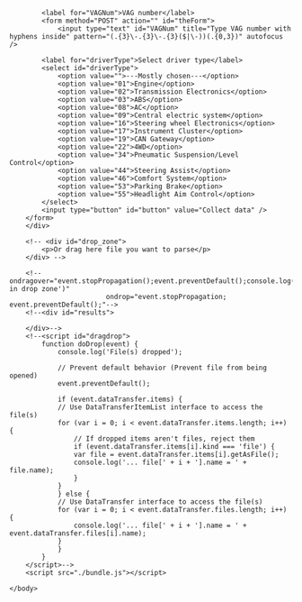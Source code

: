 <!DOCTYPE html>
<html>
    <head>
        <meta charset="UTF-8">
        <meta name="viewport" content="width=device-width, initial-scale=1">
        <link rel="stylesheet" href="./drop.css" />
        <link rel="stylesheet" href="./table.css" />
        <title>VCDS Looker</title>
    </head>
    <body>
        <div id="app">
                
            <label for="VAGNum">VAG number</label>
            <form method="POST" action="" id="theForm">
                <input type="text" id="VAGNum" title="Type VAG number with hyphens inside" pattern="(.{3}\-.{3}\-.{3}($|\-))(.{0,3})" autofocus />
                
            <label for="driverType">Select driver type</label>
            <select id="driverType">
                <option value="">---Mostly chosen---</option>
                <option value="01">Engine</option>
                <option value="02">Transmission Electronics</option>
                <option value="03">ABS</option>
                <option value="08">AC</option>
                <option value="09">Central electric system</option>
                <option value="16">Steering wheel Electronics</option>
                <option value="17">Instrument Cluster</option>
                <option value="19">CAN Gateway</option>
                <option value="22">4WD</option>
                <option value="34">Pneumatic Suspension/Level Control</option>
                <option value="44">Steering Assist</option>
                <option value="46">Comfort System</option>
                <option value="53">Parking Brake</option>
                <option value="55">Headlight Aim Control</option>
            </select>
            <input type="button" id="button" value="Collect data" />
        </form>
        </div>

        <!-- <div id="drop_zone">
            <p>Or drag here file you want to parse</p>
        </div> -->

        <!--ondragover="event.stopPropagation();event.preventDefault();console.log('File(s) in drop zone')"
                            ondrop="event.stopPropagation; event.preventDefault();"-->
        <!--<div id="results">

        </div>-->
        <!--<script id="dragdrop">
            function doDrop(event) {
                console.log('File(s) dropped');
            
                // Prevent default behavior (Prevent file from being opened)
                event.preventDefault();
            
                if (event.dataTransfer.items) {
                // Use DataTransferItemList interface to access the file(s)
                for (var i = 0; i < event.dataTransfer.items.length; i++) {
                    // If dropped items aren't files, reject them
                    if (event.dataTransfer.items[i].kind === 'file') {
                    var file = event.dataTransfer.items[i].getAsFile();
                    console.log('... file[' + i + '].name = ' + file.name);
                    }
                }
                } else {
                // Use DataTransfer interface to access the file(s)
                for (var i = 0; i < event.dataTransfer.files.length; i++) {
                    console.log('... file[' + i + '].name = ' + event.dataTransfer.files[i].name);
                }
                }
            }
        </script>-->
        <script src="./bundle.js"></script>
       
    </body>
</html>
